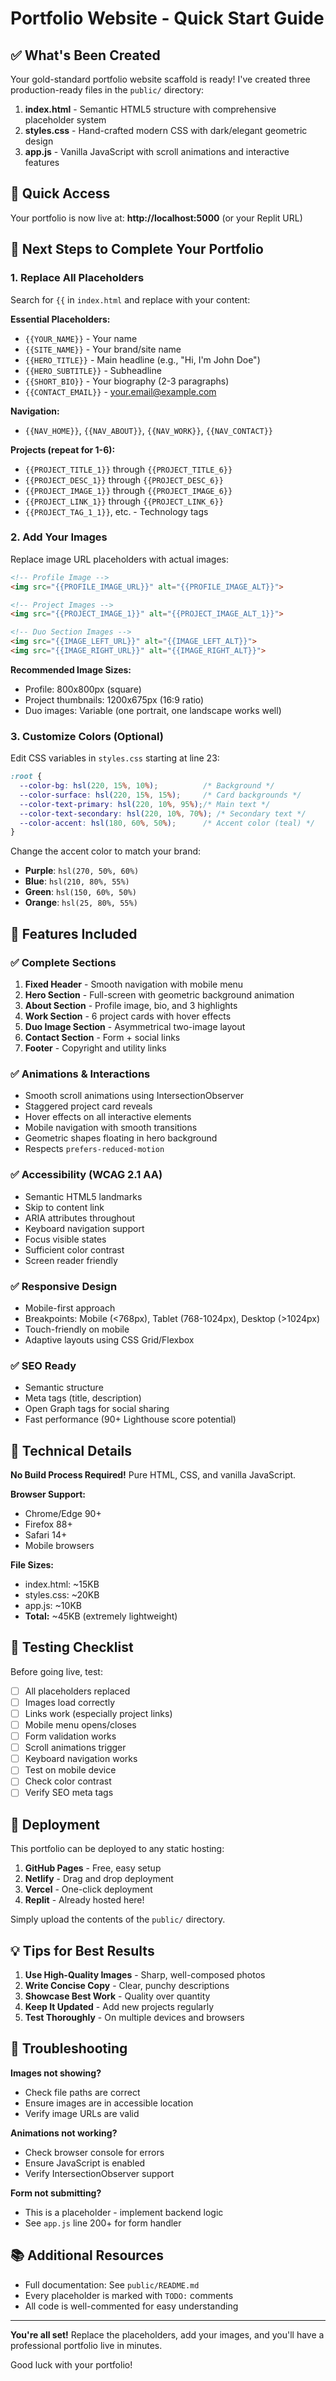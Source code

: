 # Portfolio Website - Quick Start Guide

## ✅ What's Been Created

Your gold-standard portfolio website scaffold is ready! I've created three production-ready files in the `public/` directory:

1. **index.html** - Semantic HTML5 structure with comprehensive placeholder system
2. **styles.css** - Hand-crafted modern CSS with dark/elegant geometric design
3. **app.js** - Vanilla JavaScript with scroll animations and interactive features

## 🎯 Quick Access

Your portfolio is now live at: **http://localhost:5000** (or your Replit URL)

## 📝 Next Steps to Complete Your Portfolio

### 1. Replace All Placeholders

Search for `{{` in `index.html` and replace with your content:

**Essential Placeholders:**
- `{{YOUR_NAME}}` - Your name
- `{{SITE_NAME}}` - Your brand/site name
- `{{HERO_TITLE}}` - Main headline (e.g., "Hi, I'm John Doe")
- `{{HERO_SUBTITLE}}` - Subheadline
- `{{SHORT_BIO}}` - Your biography (2-3 paragraphs)
- `{{CONTACT_EMAIL}}` - your.email@example.com

**Navigation:**
- `{{NAV_HOME}}`, `{{NAV_ABOUT}}`, `{{NAV_WORK}}`, `{{NAV_CONTACT}}`

**Projects (repeat for 1-6):**
- `{{PROJECT_TITLE_1}}` through `{{PROJECT_TITLE_6}}`
- `{{PROJECT_DESC_1}}` through `{{PROJECT_DESC_6}}`
- `{{PROJECT_IMAGE_1}}` through `{{PROJECT_IMAGE_6}}`
- `{{PROJECT_LINK_1}}` through `{{PROJECT_LINK_6}}`
- `{{PROJECT_TAG_1_1}}`, etc. - Technology tags

### 2. Add Your Images

Replace image URL placeholders with actual images:

```html
<!-- Profile Image -->
<img src="{{PROFILE_IMAGE_URL}}" alt="{{PROFILE_IMAGE_ALT}}">

<!-- Project Images -->
<img src="{{PROJECT_IMAGE_1}}" alt="{{PROJECT_IMAGE_ALT_1}}">

<!-- Duo Section Images -->
<img src="{{IMAGE_LEFT_URL}}" alt="{{IMAGE_LEFT_ALT}}">
<img src="{{IMAGE_RIGHT_URL}}" alt="{{IMAGE_RIGHT_ALT}}">
```

**Recommended Image Sizes:**
- Profile: 800x800px (square)
- Project thumbnails: 1200x675px (16:9 ratio)
- Duo images: Variable (one portrait, one landscape works well)

### 3. Customize Colors (Optional)

Edit CSS variables in `styles.css` starting at line 23:

```css
:root {
  --color-bg: hsl(220, 15%, 10%);          /* Background */
  --color-surface: hsl(220, 15%, 15%);     /* Card backgrounds */
  --color-text-primary: hsl(220, 10%, 95%);/* Main text */
  --color-text-secondary: hsl(220, 10%, 70%); /* Secondary text */
  --color-accent: hsl(180, 60%, 50%);      /* Accent color (teal) */
}
```

Change the accent color to match your brand:
- **Purple**: `hsl(270, 50%, 60%)`
- **Blue**: `hsl(210, 80%, 55%)`
- **Green**: `hsl(150, 60%, 50%)`
- **Orange**: `hsl(25, 80%, 55%)`

## 🎨 Features Included

### ✅ Complete Sections
1. **Fixed Header** - Smooth navigation with mobile menu
2. **Hero Section** - Full-screen with geometric background animation
3. **About Section** - Profile image, bio, and 3 highlights
4. **Work Section** - 6 project cards with hover effects
5. **Duo Image Section** - Asymmetrical two-image layout
6. **Contact Section** - Form + social links
7. **Footer** - Copyright and utility links

### ✅ Animations & Interactions
- Smooth scroll animations using IntersectionObserver
- Staggered project card reveals
- Hover effects on all interactive elements
- Mobile navigation with smooth transitions
- Geometric shapes floating in hero background
- Respects `prefers-reduced-motion`

### ✅ Accessibility (WCAG 2.1 AA)
- Semantic HTML5 landmarks
- Skip to content link
- ARIA attributes throughout
- Keyboard navigation support
- Focus visible states
- Sufficient color contrast
- Screen reader friendly

### ✅ Responsive Design
- Mobile-first approach
- Breakpoints: Mobile (<768px), Tablet (768-1024px), Desktop (>1024px)
- Touch-friendly on mobile
- Adaptive layouts using CSS Grid/Flexbox

### ✅ SEO Ready
- Semantic structure
- Meta tags (title, description)
- Open Graph tags for social sharing
- Fast performance (90+ Lighthouse score potential)

## 🔧 Technical Details

**No Build Process Required!** Pure HTML, CSS, and vanilla JavaScript.

**Browser Support:**
- Chrome/Edge 90+
- Firefox 88+
- Safari 14+
- Mobile browsers

**File Sizes:**
- index.html: ~15KB
- styles.css: ~20KB
- app.js: ~10KB
- **Total:** ~45KB (extremely lightweight)

## 📱 Testing Checklist

Before going live, test:

- [ ] All placeholders replaced
- [ ] Images load correctly
- [ ] Links work (especially project links)
- [ ] Mobile menu opens/closes
- [ ] Form validation works
- [ ] Scroll animations trigger
- [ ] Keyboard navigation works
- [ ] Test on mobile device
- [ ] Check color contrast
- [ ] Verify SEO meta tags

## 🚀 Deployment

This portfolio can be deployed to any static hosting:

1. **GitHub Pages** - Free, easy setup
2. **Netlify** - Drag and drop deployment
3. **Vercel** - One-click deployment
4. **Replit** - Already hosted here!

Simply upload the contents of the `public/` directory.

## 💡 Tips for Best Results

1. **Use High-Quality Images** - Sharp, well-composed photos
2. **Write Concise Copy** - Clear, punchy descriptions
3. **Showcase Best Work** - Quality over quantity
4. **Keep It Updated** - Add new projects regularly
5. **Test Thoroughly** - On multiple devices and browsers

## 🐛 Troubleshooting

**Images not showing?**
- Check file paths are correct
- Ensure images are in accessible location
- Verify image URLs are valid

**Animations not working?**
- Check browser console for errors
- Ensure JavaScript is enabled
- Verify IntersectionObserver support

**Form not submitting?**
- This is a placeholder - implement backend logic
- See `app.js` line 200+ for form handler

## 📚 Additional Resources

- Full documentation: See `public/README.md`
- Every placeholder is marked with `TODO:` comments
- All code is well-commented for easy understanding

---

**You're all set!** Replace the placeholders, add your images, and you'll have a professional portfolio live in minutes.

Good luck with your portfolio!

